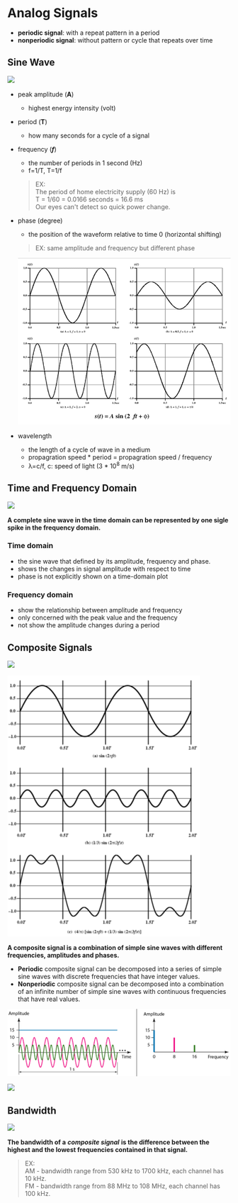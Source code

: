 # Analog Signals
- __periodic signal__: with a repeat pattern in a period
- __nonperiodic signal__: without pattern or cycle that repeats over time

## Sine Wave
![](fig/sine-wave.png)

- peak amplitude (__A__) 
    - highest energy intensity (volt)
- period (__T__) 
    - how many seconds for a cycle of a signal
- frequency (___f___)
    - the number of periods in 1 second (Hz)
    - f=1/T, T=1/f
    > EX: <br>
    > The period of home electricity supply (60 Hz) is <br>
    > T = 1/60 = 0.0166 seconds = 16.6 ms <br>
    > Our eyes can't detect so quick power change.
- phase (degree)
    - the position of the waveform relative to time 0 (horizontal shifting)
    > EX: same amplitude and frequency but different phase
    
    ![](fig/sine-wave-2.png)
    
- wavelength 
    - the length of a cycle of wave in a medium
    - propagration speed * period = propagration speed / frequency
    - &lambda;=c/f, c: speed of light (3 * 10<sup>8</sup> m/s)

## Time and Frequency Domain
![](fig/time-freq-domain.png)

__A complete sine wave in the time domain can be represented by one sigle spike in the frequency domain.__

### Time domain 
- the sine wave that defined by its amplitude, frequency and phase.
- shows the changes in signal amplitude with respect to time
- phase is not explicitly shown on a time-domain plot

### Frequency domain
- show the relationship between amplitude and frequency
- only concerned with the peak value and the frequency
- not show the amplitude changes during a period

## Composite Signals
![](fig/composite-signal.png)

![](fig/sine-wave-3.png)

__A composite signal is a combination of simple sine waves with different frequencies, amplitudes and phases.__
- __Periodic__ composite signal can be decomposed into a series of simple sine waves with discrete frequencies that have integer values.
- __Nonperiodic__ composite signal can be decomposed into a combination of an infinite number of simple sine waves with continuous frequencies that have real values.

![](fig/time-freq-domain-2.png)

![](fig/time-freq-domain-3.png)

## Bandwidth
![](fig/bandwidth.png)

__The bandwidth of a__ ___composite signal___ __is the difference between the highest and the lowest frequencies contained in that signal.__

> EX: <br>
> AM - bandwidth range from 530 kHz to 1700 kHz, each channel has 10 kHz. <br>
> FM - bandwidth range from 88 MHz to 108 MHz, each channel has 100 kHz.

